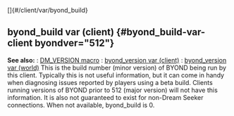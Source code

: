 []{#/client/var/byond_build}
## byond_build var (client) {#byond_build-var-client byondver="512"}
**See also:**
:   [DM_VERSION macro](#/DM/preprocessor/DM_VERSION)
:   [byond_version var (client)](#/client/var/byond_version)
:   [byond_version var (world)](#/world/var/byond_version)
This is the build number (minor version) of BYOND being run by this
client. Typically this is not useful information, but it can come in
handy when diagnosing issues reported by players using a beta build.
Clients running versions of BYOND prior to 512 (major version) will not
have this information. It is also not guaranteed to exist for non-Dream
Seeker connections. When not available, byond_build is 0.